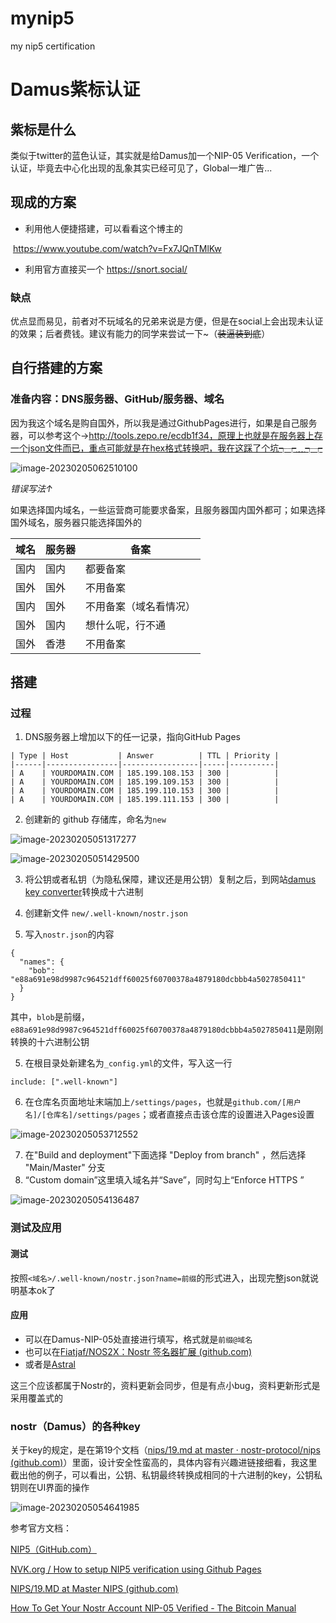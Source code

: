 # mynip5
my nip5 certification

# Damus紫标认证

## 紫标是什么

类似于twitter的蓝色认证，其实就是给Damus加一个NIP-05 Verification，一个认证，毕竟去中心化出现的乱象其实已经可见了，Global一堆广告...

## 现成的方案

- 利用他人便捷搭建，可以看看这个博主的

​		https://www.youtube.com/watch?v=Fx7JQnTMlKw

- 利用官方直接买一个 https://snort.social/

### 缺点

优点显而易见，前者对不玩域名的兄弟来说是方便，但是在social上会出现未认证的效果；后者费钱。建议有能力的同学来尝试一下~（~~装逼装到底~~）

## 自行搭建的方案

### 准备内容：DNS服务器、GitHub/服务器、域名

因为我这个域名是购自国外，所以我是通过GithubPages进行，如果是自己服务器，可以参考这个->http://tools.zepo.re/ecdb1f34，原理上也就是在服务器上存一个json文件而已，重点可能就是在hex格式转换吧，我在这踩了个坑┭┮﹏┭┮

![image-20230205062510100](C:\Users\Linzepore\Desktop\md笔记与日志\笔记\Damus\认证.assets\image-20230205062510100.png)

_错误写法↑_

如果选择国内域名，一些运营商可能要求备案，且服务器国内国外都可；如果选择国外域名，服务器只能选择国外的

| 域名 | 服务器 | 备案                   |
| ---- | ------ | ---------------------- |
| 国内 | 国内   | 都要备案               |
| 国外 | 国外   | 不用备案               |
| 国内 | 国外   | 不用备案（域名看情况） |
| 国外 | 国内   | 想什么呢，行不通       |
| 国外 | 香港   | 不用备案               |

## 搭建

### 过程

1) DNS服务器上增加以下的任一记录，指向GitHub Pages

```
| Type | Host           | Answer          | TTL | Priority |
|------|----------------|-----------------|-----|----------|
| A    | YOURDOMAIN.COM | 185.199.108.153 | 300 |          |
| A    | YOURDOMAIN.COM | 185.199.109.153 | 300 |          |
| A    | YOURDOMAIN.COM | 185.199.110.153 | 300 |          |
| A    | YOURDOMAIN.COM | 185.199.111.153 | 300 |          |
```

2. 创建新的 github 存储库，命名为`new`

![image-20230205051317277](https://s1.ax1x.com/2023/02/05/pS6CLse.png)

![image-20230205051429500](https://s1.ax1x.com/2023/02/05/pS6COqH.png)

3. 将公钥或者私钥（为隐私保障，建议还是用公钥）复制之后，到网站[damus key converter](https://damus.io/key/)转换成十六进制
4. 创建新文件 `new/.well-known/nostr.json`

4. 写入`nostr.json`的内容

```
{
  "names": {
    "bob": "e88a691e98d9987c964521dff60025f60700378a4879180dcbbb4a5027850411"
  }
}
```

其中，`blob`是前缀，`e88a691e98d9987c964521dff60025f60700378a4879180dcbbb4a5027850411`是刚刚转换的十六进制公钥

5. 在根目录处新建名为`_config.yml`的文件，写入这一行

```
include: [".well-known"]
```

6. 在仓库名页面地址末端加上`/settings/pages`，也就是`github.com/[用户名]/[仓库名]/settings/pages`；或者直接点击该仓库的设置进入Pages设置

![image-20230205053712552](https://s1.ax1x.com/2023/02/05/pS6CjZd.png)

7. 在"Build and deployment"下面选择 "Deploy from branch" ，然后选择 "Main/Master" 分支
8. “Custom domain”这里填入域名并“Save”，同时勾上“Enforce HTTPS ”

![image-20230205054136487](https://s1.ax1x.com/2023/02/05/pS6CvdA.png)

### 测试及应用

#### 测试

按照`<域名>/.well-known/nostr.json?name=前缀`的形式进入，出现完整json就说明基本ok了

#### 应用

* 可以在Damus-NIP-05处直接进行填写，格式就是`前缀@域名`
* 也可以在[Fiatjaf/NOS2X：Nostr 签名器扩展 (github.com)](https://github.com/fiatjaf/nos2x)
* 或者是[Astral](astral.ninja/settings)

这三个应该都属于Nostr的，资料更新会同步，但是有点小bug，资料更新形式是采用覆盖式的

### nostr（Damus）的各种key

关于key的规定，是在第19个文档（[nips/19.md at master · nostr-protocol/nips (github.com)](https://github.com/nostr-protocol/nips/blob/master/19.md)）里面，设计安全性蛮高的，具体内容有兴趣进链接细看，我这里截出他的例子，可以看出，公钥、私钥最终转换成相同的十六进制的key，公钥私钥则在UI界面的操作

![image-20230205054641985](https://s1.ax1x.com/2023/02/05/pS6CxII.png)

参考官方文档：

[NIP5（GitHub.com）](https://github.com/nostr-protocol/nips/blob/master/05.md)

[NVK.org / How to setup NIP5 verification using Github Pages](https://nvk.org/n00b-nip5)

[NIPS/19.MD at Master NIPS (github.com)](https://github.com/nostr-protocol/nips/blob/master/19.md)

[How To Get Your Nostr Account NIP-05 Verified - The Bitcoin Manual](https://thebitcoinmanual.com/articles/nostr-account-nip-05-verified/)
